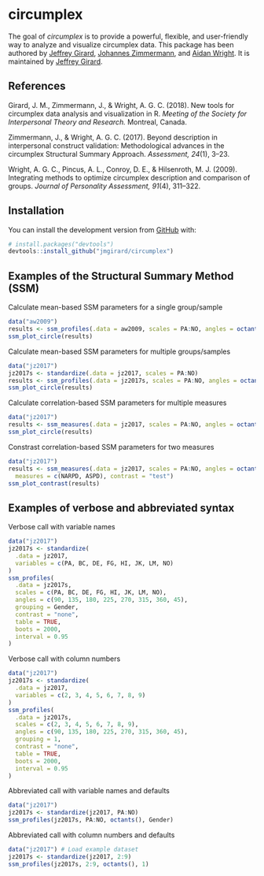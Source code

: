 # circumplex

The goal of *circumplex* is to provide a powerful, flexible, and user-friendly way to analyze and visualize circumplex data. This package has been authored by [Jeffrey Girard](http://jmgirard.com/), [Johannes Zimmermann](https://psychologische-hochschule.de/prof-dr-johannes-zimmermann/), and [Aidan Wright](http://personalityprocesses.com/). It is maintained by [Jeffrey Girard](http://jmgirard.com/).

## References

Girard, J. M., Zimmermann, J., & Wright, A. G. C. (2018). New tools for circumplex data analysis and visualization in R. _Meeting of the Society for Interpersonal Theory and Research._ Montreal, Canada.

Zimmermann, J., & Wright, A. G. C. (2017). Beyond description in interpersonal construct validation: Methodological advances in the circumplex Structural Summary Approach. _Assessment, 24_(1), 3–23.

Wright, A. G. C., Pincus, A. L., Conroy, D. E., & Hilsenroth, M. J. (2009). Integrating methods to optimize circumplex description and comparison of groups. _Journal of Personality Assessment, 91_(4), 311–322.

## Installation

You can install the development version from [GitHub](https://github.com/) with:

``` r
# install.packages("devtools")
devtools::install_github("jmgirard/circumplex")
```

## Examples of the Structural Summary Method (SSM)

Calculate mean-based SSM parameters for a single group/sample

``` r
data("aw2009")
results <- ssm_profiles(.data = aw2009, scales = PA:NO, angles = octants())
ssm_plot_circle(results)
```

Calculate mean-based SSM parameters for multiple groups/samples

``` r
data("jz2017")
jz2017s <- standardize(.data = jz2017, scales = PA:NO)
results <- ssm_profiles(.data = jz2017s, scales = PA:NO, angles = octants(), grouping = Gender)
ssm_plot_circle(results)
```

Calculate correlation-based SSM parameters for multiple measures

``` r
data("jz2017")
results <- ssm_measures(.data = jz2017, scales = PA:NO, angles = octants(), measures = PARPD:AVPD)
ssm_plot_circle(results)
```

Constrast correlation-based SSM parameters for two measures

``` r
data("jz2017")
results <- ssm_measures(.data = jz2017, scales = PA:NO, angles = octants(),
  measures = c(NARPD, ASPD), contrast = "test")
ssm_plot_contrast(results)
```

## Examples of verbose and abbreviated syntax

Verbose call with variable names

``` r
data("jz2017")
jz2017s <- standardize(
  .data = jz2017,
  variables = c(PA, BC, DE, FG, HI, JK, LM, NO)
)
ssm_profiles(
  .data = jz2017s,
  scales = c(PA, BC, DE, FG, HI, JK, LM, NO),
  angles = c(90, 135, 180, 225, 270, 315, 360, 45),
  grouping = Gender,
  contrast = "none",
  table = TRUE,
  boots = 2000,
  interval = 0.95
)
```

Verbose call with column numbers

``` r
data("jz2017")
jz2017s <- standardize(
  .data = jz2017,
  variables = c(2, 3, 4, 5, 6, 7, 8, 9)
)
ssm_profiles(
  .data = jz2017s,
  scales = c(2, 3, 4, 5, 6, 7, 8, 9),
  angles = c(90, 135, 180, 225, 270, 315, 360, 45),
  grouping = 1,
  contrast = "none",
  table = TRUE,
  boots = 2000,
  interval = 0.95
)
```

Abbreviated call with variable names and defaults

``` r
data("jz2017")
jz2017s <- standardize(jz2017, PA:NO)
ssm_profiles(jz2017s, PA:NO, octants(), Gender)
```

Abbreviated call with column numbers and defaults

``` r
data("jz2017") # Load example dataset
jz2017s <- standardize(jz2017, 2:9)
ssm_profiles(jz2017s, 2:9, octants(), 1)
```
